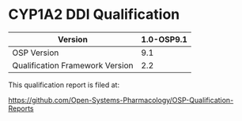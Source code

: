 # CYP1A2 DDI Qualification

| Version                         | 1.0-OSP9.1 |
| ------------------------------- | ---------- |
| OSP Version                     | 9.1        |
| Qualification Framework Version | 2.2        |



This qualification report is filed at:

https://github.com/Open-Systems-Pharmacology/OSP-Qualification-Reports